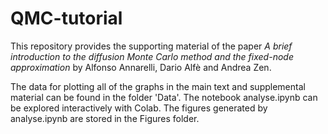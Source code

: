 # QMC-tutorial
This repository provides the supporting material of the paper _A brief introduction to the diffusion Monte Carlo method and the fixed-node approximation_ by Alfonso Annarelli, Dario Alfè and Andrea Zen.

The data for plotting all of the graphs in the main text and supplemental material can be found in the folder 'Data'. The notebook analyse.ipynb can be explored interactively with Colab. The figures generated by analyse.ipynb are stored in the Figures folder.

